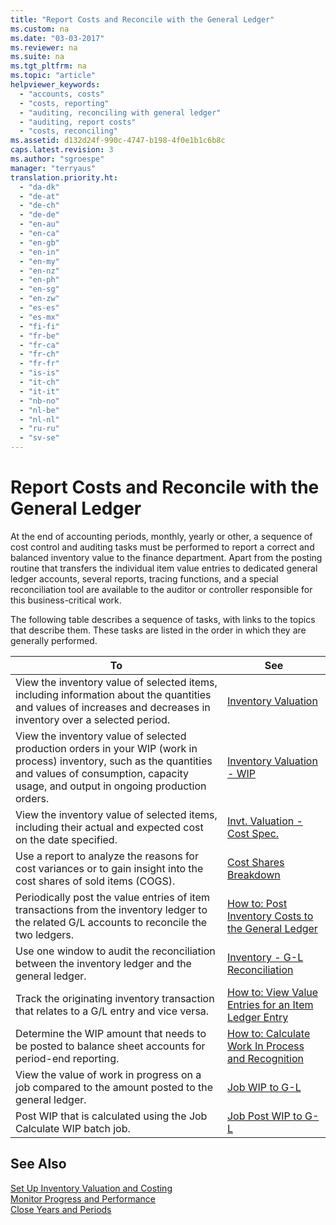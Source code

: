 ```yaml
---
title: "Report Costs and Reconcile with the General Ledger"
ms.custom: na
ms.date: "03-03-2017"
ms.reviewer: na
ms.suite: na
ms.tgt_pltfrm: na
ms.topic: "article"
helpviewer_keywords: 
  - "accounts, costs"
  - "costs, reporting"
  - "auditing, reconciling with general ledger"
  - "auditing, report costs"
  - "costs, reconciling"
ms.assetid: d132d24f-990c-4747-b198-4f0e1b1c6b8c
caps.latest.revision: 3
ms.author: "sgroespe"
manager: "terryaus"
translation.priority.ht: 
  - "da-dk"
  - "de-at"
  - "de-ch"
  - "de-de"
  - "en-au"
  - "en-ca"
  - "en-gb"
  - "en-in"
  - "en-my"
  - "en-nz"
  - "en-ph"
  - "en-sg"
  - "en-zw"
  - "es-es"
  - "es-mx"
  - "fi-fi"
  - "fr-be"
  - "fr-ca"
  - "fr-ch"
  - "fr-fr"
  - "is-is"
  - "it-ch"
  - "it-it"
  - "nb-no"
  - "nl-be"
  - "nl-nl"
  - "ru-ru"
  - "sv-se"
---
```

# Report Costs and Reconcile with the General Ledger
At the end of accounting periods, monthly, yearly or other, a sequence of cost control and auditing tasks must be performed to report a correct and balanced inventory value to the finance department. Apart from the posting routine that transfers the individual item value entries to dedicated general ledger accounts, several reports, tracing functions, and a special reconciliation tool are available to the auditor or controller responsible for this business\-critical work.  
  
 The following table describes a sequence of tasks, with links to the topics that describe them. These tasks are listed in the order in which they are generally performed.  
  
|**To**|**See**|  
|------------|-------------|  
|View the inventory value of selected items, including information about the quantities and values of increases and decreases in inventory over a selected period.|[Inventory Valuation](../Finance/-$-r_1001-inventory-valuation-$-.md)|  
|View the inventory value of selected production orders in your WIP \(work in process\) inventory, such as the quantities and values of consumption, capacity usage, and output in ongoing production orders.|[Inventory Valuation \- WIP](../Finance/-$-r_5802-inventory-valuation-wip-$-.md)|  
|View the inventory value of selected items, including their actual and expected cost on the date specified.|[Invt. Valuation \- Cost Spec.](../Finance/-$-r_5801-invt.-valuation-cost-spec.-$-.md)|  
|Use a report to analyze the reasons for cost variances or to gain insight into the cost shares of sold items \(COGS\).|[Cost Shares Breakdown](../Finance/-$-r_5848-cost-shares-breakdown-$-.md)|  
|Periodically post the value entries of item transactions from the inventory ledger to the related G\/L accounts to reconcile the two ledgers.|[How to: Post Inventory Costs to the General Ledger](../DesignAndEngineering/how-to-post-inventory-costs-to-the-general-ledger.md)|  
|Use one window to audit the reconciliation between the inventory ledger and the general ledger.|[Inventory \- G\-L Reconciliation](../Finance/-$-n_5845-inventory-g-l-reconciliation-$-.md)|  
|Track the originating inventory transaction that relates to a G\/L entry and vice versa.|[How to: View Value Entries for an Item Ledger Entry](../DesignAndEngineering/how-to-view-value-entries-for-an-item-ledger-entry.md)|  
|Determine the WIP amount that needs to be posted to balance sheet accounts for period\-end reporting.|[How to: Calculate Work In Process and Recognition](../Finance/how-to-calculate-work-in-process-and-recognition.md)|  
|View the value of work in progress on a job compared to the amount posted to the general ledger.|[Job WIP to G\-L](../Finance/-$-r_1010-job-wip-to-g-l-$-.md)|  
|Post WIP that is calculated using the Job Calculate WIP batch job.|[Job Post WIP to G\-L](../Finance/-$-b_1085-job-post-wip-to-g-l-$-.md)|  
  
## See Also  
 [Set Up Inventory Valuation and Costing](../Finance/set-up-inventory-valuation-and-costing.md)   
 [Monitor Progress and Performance](../Jobs/monitor-progress-and-performance.md)   
 [Close Years and Periods](../Finance/close-years-and-periods.md)